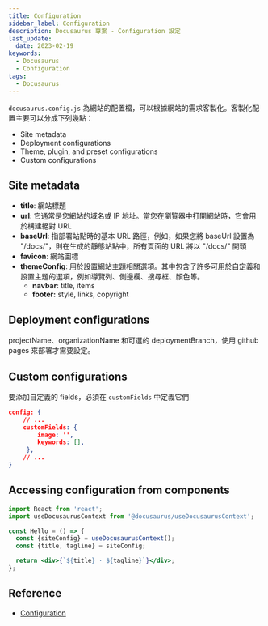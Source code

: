 ```yaml
---
title: Configuration
sidebar_label: Configuration
description: Docusaurus 專案 - Configuration 設定
last_update:
  date: 2023-02-19
keywords:
  - Docusaurus
  - Configuration
tags:
  - Docusaurus
---
```


`docusaurus.config.js` 為網站的配置檔，可以根據網站的需求客製化。客製化配置主要可以分成下列幾點：

- Site metadata
- Deployment configurations
- Theme, plugin, and preset configurations
- Custom configurations

## **Site metadata**

- **title**: 網站標題
- **url**: 它通常是您網站的域名或 IP 地址。當您在瀏覽器中打開網站時，它會用於構建絕對 URL
- **baseUrl**: 指部署站點時的基本 URL 路徑，例如，如果您將 baseUrl 設置為 "/docs/"，則在生成的靜態站點中，所有頁面的 URL 將以 "/docs/" 開頭
- **favicon**: 網站圖標
- **themeConfig**: 用於設置網站主題相關選項。其中包含了許多可用於自定義和設置主題的選項，例如導覽列、側邊欄、搜尋框、顏色等。
    - **navbar**: title, items
    - **footer:** style, links, copyright

## **Deployment configurations**

projectName、organizationName 和可選的 deploymentBranch，使用 github pages 來部署才需要設定。

## **Custom configurations**

要添加自定義的 fields，必須在 `customFields` 中定義它們

```json
config: {
	// ...
	customFields: {
	    image: '',
	    keywords: [],
	 },
	// ...
}
```

## **Accessing configuration from components**

```jsx
import React from 'react';
import useDocusaurusContext from '@docusaurus/useDocusaurusContext';

const Hello = () => {
  const {siteConfig} = useDocusaurusContext();
  const {title, tagline} = siteConfig;

  return <div>{`${title} · ${tagline}`}</div>;
};
```

## **Reference**
- [Configuration](https://docusaurus.io/docs/configuration#theme-plugin-and-preset-configurations)
